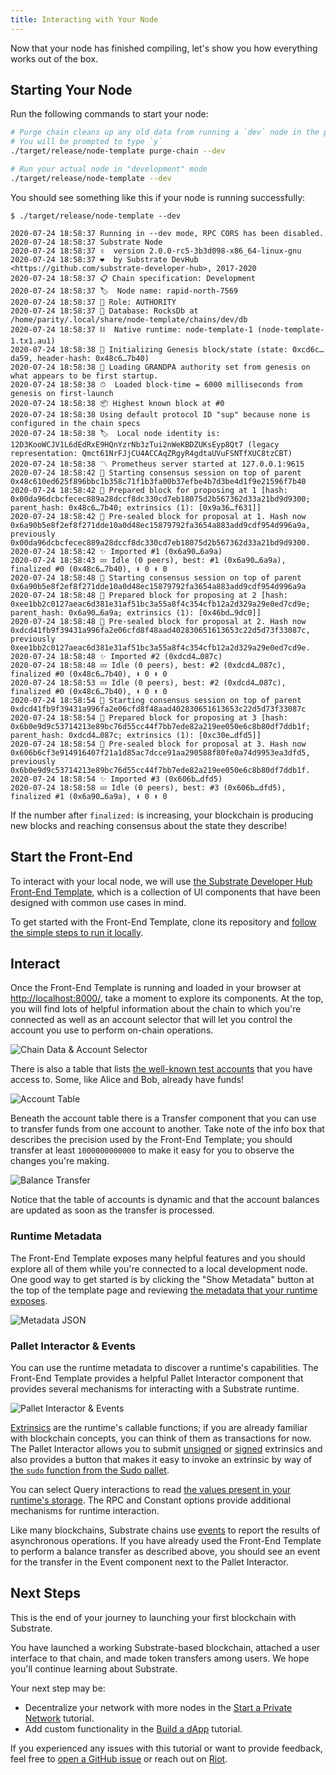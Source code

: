 ```yaml
---
title: Interacting with Your Node
---
```


Now that your node has finished compiling, let's show you how everything works out of the box.

## Starting Your Node

Run the following commands to start your node:

```bash
# Purge chain cleans up any old data from running a `dev` node in the past
# You will be prompted to type `y`
./target/release/node-template purge-chain --dev

# Run your actual node in "development" mode
./target/release/node-template --dev
```

You should see something like this if your node is running successfully:

```
$ ./target/release/node-template --dev

2020-07-24 18:58:37 Running in --dev mode, RPC CORS has been disabled.
2020-07-24 18:58:37 Substrate Node
2020-07-24 18:58:37 ✌️  version 2.0.0-rc5-3b3d098-x86_64-linux-gnu
2020-07-24 18:58:37 ❤️  by Substrate DevHub <https://github.com/substrate-developer-hub>, 2017-2020
2020-07-24 18:58:37 📋 Chain specification: Development
2020-07-24 18:58:37 🏷  Node name: rapid-north-7569
2020-07-24 18:58:37 👤 Role: AUTHORITY
2020-07-24 18:58:37 💾 Database: RocksDb at /home/parity/.local/share/node-template/chains/dev/db
2020-07-24 18:58:37 ⛓  Native runtime: node-template-1 (node-template-1.tx1.au1)
2020-07-24 18:58:38 🔨 Initializing Genesis block/state (state: 0xcd6c…da59, header-hash: 0x48c6…7b40)
2020-07-24 18:58:38 👴 Loading GRANDPA authority set from genesis on what appears to be first startup.
2020-07-24 18:58:38 ⏱  Loaded block-time = 6000 milliseconds from genesis on first-launch
2020-07-24 18:58:38 📦 Highest known block at #0
2020-07-24 18:58:38 Using default protocol ID "sup" because none is configured in the chain specs
2020-07-24 18:58:38 🏷  Local node identity is: 12D3KooWCJV1L6dEdRxE9HQnYzrNb3zTui2nWeKBDZUKsEyp8Qt7 (legacy representation: Qmct61NrFJjCU4ACCAqZRgyR4gdtaUVuFSNTfXUC8tzCBT)
2020-07-24 18:58:38 〽️ Prometheus server started at 127.0.0.1:9615
2020-07-24 18:58:42 🙌 Starting consensus session on top of parent 0x48c610ed625f896bbc1b358c71f1b3fa00b37efbe4b7d3be4d1f9e21596f7b40
2020-07-24 18:58:42 🎁 Prepared block for proposing at 1 [hash: 0x00da96dcbcfecec889a28dccf8dc330cd7eb18075d2b567362d33a21bd9d9300; parent_hash: 0x48c6…7b40; extrinsics (1): [0x9a36…f631]]
2020-07-24 18:58:42 🔖 Pre-sealed block for proposal at 1. Hash now 0x6a90b5e8f2ef8f271dde10a0d48ec15879792fa3654a883add9cdf954d996a9a, previously 0x00da96dcbcfecec889a28dccf8dc330cd7eb18075d2b567362d33a21bd9d9300.
2020-07-24 18:58:42 ✨ Imported #1 (0x6a90…6a9a)
2020-07-24 18:58:43 💤 Idle (0 peers), best: #1 (0x6a90…6a9a), finalized #0 (0x48c6…7b40), ⬇ 0 ⬆ 0
2020-07-24 18:58:48 🙌 Starting consensus session on top of parent 0x6a90b5e8f2ef8f271dde10a0d48ec15879792fa3654a883add9cdf954d996a9a
2020-07-24 18:58:48 🎁 Prepared block for proposing at 2 [hash: 0xee1bb2c0127aeac6d381e31af51bc3a55a8f4c354cfb12a2d329a29e0ed7cd9e; parent_hash: 0x6a90…6a9a; extrinsics (1): [0x46bd…9dc0]]
2020-07-24 18:58:48 🔖 Pre-sealed block for proposal at 2. Hash now 0xdcd41fb9f39431a996fa2e06cfd8f48aad402830651613653c22d5d73f33087c, previously 0xee1bb2c0127aeac6d381e31af51bc3a55a8f4c354cfb12a2d329a29e0ed7cd9e.
2020-07-24 18:58:48 ✨ Imported #2 (0xdcd4…087c)
2020-07-24 18:58:48 💤 Idle (0 peers), best: #2 (0xdcd4…087c), finalized #0 (0x48c6…7b40), ⬇ 0 ⬆ 0
2020-07-24 18:58:53 💤 Idle (0 peers), best: #2 (0xdcd4…087c), finalized #0 (0x48c6…7b40), ⬇ 0 ⬆ 0
2020-07-24 18:58:54 🙌 Starting consensus session on top of parent 0xdcd41fb9f39431a996fa2e06cfd8f48aad402830651613653c22d5d73f33087c
2020-07-24 18:58:54 🎁 Prepared block for proposing at 3 [hash: 0x6b0e9d9c53714213e89bc76d55cc44f7bb7ede82a219ee050e6c8b80df7ddb1f; parent_hash: 0xdcd4…087c; extrinsics (1): [0xc30e…dfd5]]
2020-07-24 18:58:54 🔖 Pre-sealed block for proposal at 3. Hash now 0x606b6cf3e914916407f21a1d85ac7dcce91aa290588f80fe0a74d9953ea3dfd5, previously 0x6b0e9d9c53714213e89bc76d55cc44f7bb7ede82a219ee050e6c8b80df7ddb1f.
2020-07-24 18:58:54 ✨ Imported #3 (0x606b…dfd5)
2020-07-24 18:58:58 💤 Idle (0 peers), best: #3 (0x606b…dfd5), finalized #1 (0x6a90…6a9a), ⬇ 0 ⬆ 0
```

If the number after `finalized:` is increasing, your blockchain is producing new blocks and reaching
consensus about the state they describe!

## Start the Front-End

To interact with your local node, we will use
[the Substrate Developer Hub Front-End Template](https://github.com/substrate-developer-hub/substrate-front-end-template),
which is a collection of UI components that have been designed with common use cases in mind.

To get started with the Front-End Template, clone its repository and
[follow the simple steps to run it locally](https://github.com/substrate-developer-hub/substrate-front-end-template#using-the-template).

## Interact

Once the Front-End Template is running and loaded in your browser at
[http://localhost:8000/](http://localhost:8000/), take a moment to explore its components. At the
top, you will find lots of helpful information about the chain to which you're connected as well as
an account selector that will let you control the account you use to perform on-chain operations.

![Chain Data & Account Selector](assets/tutorials/first-chain/chain-data.png)

There is also a table that lists
[the well-known test accounts](../../knowledgebase/integrate/subkey#well-known-keys) that you have access to. Some,
like Alice and Bob, already have funds!

![Account Table](assets/tutorials/first-chain/accts-prefunded.png)

Beneath the account table there is a Transfer component that you can use to transfer funds from
one account to another. Take note of the info box that describes the precision used by the Front-End
Template; you should transfer at least `1000000000000` to make it easy for you to observe the
changes you're making.

![Balance Transfer](assets/tutorials/first-chain/apps-transfer.png)

Notice that the table of accounts is dynamic and that the account balances are updated as soon as
the transfer is processed.

### Runtime Metadata

The Front-End Template exposes many helpful features and you should explore all of them while you're
connected to a local development node. One good way to get started is by clicking the "Show
Metadata" button at the top of the template page and reviewing
[the metadata that your runtime exposes](../../knowledgebase/runtime/metadata).

![Metadata JSON](assets/tutorials/first-chain/metadata.png)

### Pallet Interactor & Events

You can use the runtime metadata to discover a runtime's capabilities. The Front-End Template
provides a helpful Pallet Interactor component that provides several mechanisms for interacting with
a Substrate runtime.

![Pallet Interactor & Events](assets/tutorials/first-chain/interactor-events.png)

[Extrinsics](../../knowledgebase/learn-substrate/extrinsics) are the runtime's callable functions; if you are
already familiar with blockchain concepts, you can think of them as transactions for now. The Pallet
Interactor allows you to submit [unsigned](../../knowledgebase/learn-substrate/extrinsics#unsigned-transactions) or
[signed](../../knowledgebase/learn-substrate/extrinsics#signed-transactions) extrinsics and also provides a button
that makes it easy to invoke an extrinsic by way of
[the `sudo` function from the Sudo pallet](https://substrate.dev/rustdocs/v2.0.0-rc5/pallet_sudo/enum.Call.html#variant.sudo).

You can select Query interactions to read
[the values present in your runtime's storage](../../knowledgebase/runtime/storage). The RPC and Constant options
provide additional mechanisms for runtime interaction.

Like many blockchains, Substrate chains use [events](../../knowledgebase/runtime/events) to report the results of
asynchronous operations. If you have already used the Front-End Template to perform a balance
transfer as described above, you should see an event for the transfer in the Event component next to
the Pallet Interactor.

## Next Steps

This is the end of your journey to launching your first blockchain with Substrate.

You have launched a working Substrate-based blockchain, attached a user interface to that chain, and
made token transfers among users. We hope you'll continue learning about Substrate.

Your next step may be:

- Decentralize your network with more nodes in the
  [Start a Private Network](../start-a-private-network/) tutorial.
- Add custom functionality in the [Build a dApp](../build-a-dapp/) tutorial.

If you experienced any issues with this tutorial or want to provide feedback, feel free to
[open a GitHub issue](https://github.com/substrate-developer-hub/tutorials/issues/new) or reach out
on [Riot](https://riot.im/app/#/room/!HzySYSaIhtyWrwiwEV:matrix.org).
